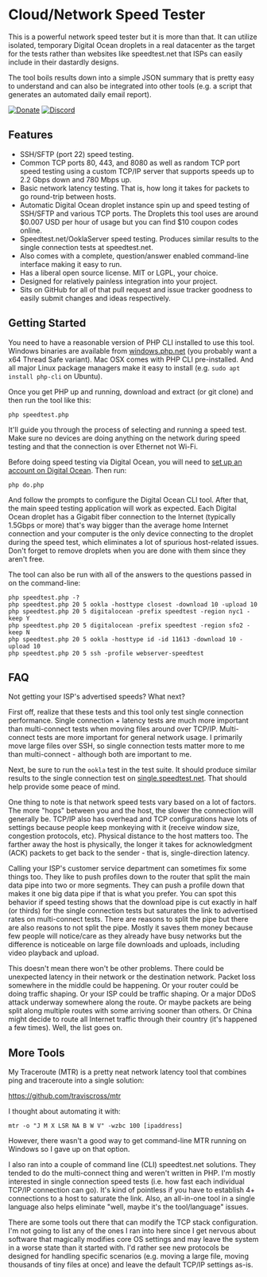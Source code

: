 Cloud/Network Speed Tester
==========================

This is a powerful network speed tester but it is more than that.  It can utilize isolated, temporary Digital Ocean droplets in a real datacenter as the target for the tests rather than websites like speedtest.net that ISPs can easily include in their dastardly designs.

The tool boils results down into a simple JSON summary that is pretty easy to understand and can also be integrated into other tools (e.g. a script that generates an automated daily email report).

[![Donate](https://cubiclesoft.com/res/donate-shield.png)](https://cubiclesoft.com/donate/) [![Discord](https://img.shields.io/discord/777282089980526602?label=chat&logo=discord)](https://cubiclesoft.com/product-support/github/)

Features
--------

* SSH/SFTP (port 22) speed testing.
* Common TCP ports 80, 443, and 8080 as well as random TCP port speed testing using a custom TCP/IP server that supports speeds up to 2.2 Gbps down and 780 Mbps up.
* Basic network latency testing.  That is, how long it takes for packets to go round-trip between hosts.
* Automatic Digital Ocean droplet instance spin up and speed testing of SSH/SFTP and various TCP ports.  The Droplets this tool uses are around $0.007 USD per hour of usage but you can find $10 coupon codes online.
* Speedtest.net/OoklaServer speed testing.  Produces similar results to the single connection tests at speedtest.net.
* Also comes with a complete, question/answer enabled command-line interface making it easy to run.
* Has a liberal open source license.  MIT or LGPL, your choice.
* Designed for relatively painless integration into your project.
* Sits on GitHub for all of that pull request and issue tracker goodness to easily submit changes and ideas respectively.

Getting Started
---------------

You need to have a reasonable version of PHP CLI installed to use this tool.  Windows binaries are available from [windows.php.net](https://windows.php.net/download/) (you probably want a x64 Thread Safe variant).  Mac OSX comes with PHP CLI pre-installed.  And all major Linux package managers make it easy to install (e.g. `sudo apt install php-cli` on Ubuntu).

Once you get PHP up and running, download and extract (or git clone) and then run the tool like this:

```
php speedtest.php
```

It'll guide you through the process of selecting and running a speed test.  Make sure no devices are doing anything on the network during speed testing and that the connection is over Ethernet not Wi-Fi.

Before doing speed testing via Digital Ocean, you will need to [set up an account on Digital Ocean](https://digitalocean.com/).  Then run:

```
php do.php
```

And follow the prompts to configure the Digital Ocean CLI tool.  After that, the main speed testing application will work as expected.  Each Digital Ocean droplet has a Gigabit fiber connection to the Internet (typically 1.5Gbps or more) that's way bigger than the average home Internet connection and your computer is the only device connecting to the droplet during the speed test, which eliminates a lot of spurious host-related issues.  Don't forget to remove droplets when you are done with them since they aren't free.

The tool can also be run with all of the answers to the questions passed in on the command-line:

```
php speedtest.php -?
php speedtest.php 20 5 ookla -hosttype closest -download 10 -upload 10
php speedtest.php 20 5 digitalocean -prefix speedtest -region nyc1 -keep Y
php speedtest.php 20 5 digitalocean -prefix speedtest -region sfo2 -keep N
php speedtest.php 20 5 ookla -hosttype id -id 11613 -download 10 -upload 10
php speedtest.php 20 5 ssh -profile webserver-speedtest
```

FAQ
---

Not getting your ISP's advertised speeds?  What next?

First off, realize that these tests and this tool only test single connection performance.  Single connection + latency tests are much more important than multi-connect tests when moving files around over TCP/IP.  Multi-connect tests are more important for general network usage.  I primarily move large files over SSH, so single connection tests matter more to me than multi-connect - although both are important to me.

Next, be sure to run the `ookla` test in the test suite.  It should produce similar results to the single connection test on [single.speedtest.net](https://single.speedtest.net/).  That should help provide some peace of mind.

One thing to note is that network speed tests vary based on a lot of factors.  The more "hops" between you and the host, the slower the connection will generally be.  TCP/IP also has overhead and TCP configurations have lots of settings because people keep monkeying with it (receive window size, congestion protocols, etc).  Physical distance to the host matters too.  The farther away the host is physically, the longer it takes for acknowledgment (ACK) packets to get back to the sender - that is, single-direction latency.

Calling your ISP's customer service department can sometimes fix some things too.  They like to push profiles down to the router that split the main data pipe into two or more segments.  They can push a profile down that makes it one big data pipe if that is what you prefer.  You can spot this behavior if speed testing shows that the download pipe is cut exactly in half (or thirds) for the single connection tests but saturates the link to advertised rates on multi-connect tests.  There are reasons to split the pipe but there are also reasons to not split the pipe.  Mostly it saves them money because few people will notice/care as they already have busy networks but the difference is noticeable on large file downloads and uploads, including video playback and upload.

This doesn't mean there won't be other problems.  There could be unexpected latency in their network or the destination network.  Packet loss somewhere in the middle could be happening.  Or your router could be doing traffic shaping.  Or your ISP could be traffic shaping.  Or a major DDoS attack underway somewhere along the route.  Or maybe packets are being split along multiple routes with some arriving sooner than others.  Or China might decide to route all Internet traffic through their country (it's happened a few times).  Well, the list goes on.

More Tools
----------

My Traceroute (MTR) is a pretty neat network latency tool that combines ping and traceroute into a single solution:

https://github.com/traviscross/mtr

I thought about automating it with:

```
mtr -o "J M X LSR NA B W V" -wzbc 100 [ipaddress]
```

However, there wasn't a good way to get command-line MTR running on Windows so I gave up on that option.

I also ran into a couple of command line (CLI) speedtest.net solutions.  They tended to do the multi-connect thing and weren't written in PHP.  I'm mostly interested in single connection speed tests (i.e. how fast each individual TCP/IP connection can go).  It's kind of pointless if you have to establish 4+ connections to a host to saturate the link.  Also, an all-in-one tool in a single language also helps eliminate "well, maybe it's the tool/language" issues.

There are some tools out there that can modify the TCP stack configuration.  I'm not going to list any of the ones I ran into here since I get nervous about software that magically modifies core OS settings and may leave the system in a worse state than it started with.  I'd rather see new protocols be designed for handling specific scenarios (e.g. moving a large file, moving thousands of tiny files at once) and leave the default TCP/IP settings as-is.
